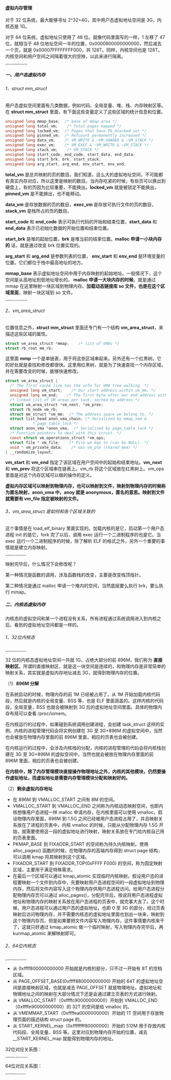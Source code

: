 #### 虚拟内存管理

对于 32 位系统，最大能够寻址 2^32=4G，其中用户态虚拟地址空间是 3G，内核态是 1G。

对于 64 位系统，虚拟地址只使用了 48 位。就像代码里面写的一样，1 左移了 47 位，就相当于 48 位地址空间一半的位置，0x0000800000000000，然后减去一个页，就是 0x00007FFFFFFFF000，共 128T。同样，内核空间也是 128T。内核空间和用户空间之间隔着很大的空隙，以此来进行隔离。

<img src="https://liuyang-picbed.oss-cn-shanghai.aliyuncs.com/img/89723dc967b59f6f49419082f6ab7659.jpg" alt="89723dc967b59f6f49419082f6ab7659" style="zoom: 25%;" />

##### 一、用户态虚拟内存

###### 1、struct mm_struct 

用户态虚拟空间里面有几类数据，例如代码、全局变量、堆、栈、内存映射区等。在 **struct mm_struct** 里面，有下面这些变量定义了这些区域的统计信息和位置。

```c
unsigned long mmap_base;  /* base of mmap area */
unsigned long total_vm;    /* Total pages mapped */
unsigned long locked_vm;  /* Pages that have PG_mlocked set */
unsigned long pinned_vm;  /* Refcount permanently increased */
unsigned long data_vm;    /* VM_WRITE & ~VM_SHARED & ~VM_STACK */
unsigned long exec_vm;    /* VM_EXEC & ~VM_WRITE & ~VM_STACK */
unsigned long stack_vm;    /* VM_STACK */
unsigned long start_code, end_code, start_data, end_data;
unsigned long start_brk, brk, start_stack;
unsigned long arg_start, arg_end, env_start, env_end;
```

**total_vm** 是总共映射的页的数目。我们知道，这么大的虚拟地址空间，不可能都有真实内存对应，所以这里是映射的数目。当内存吃紧的时候，有些页可以换出到硬盘上，有的页因为比较重要，不能换出。**locked_vm** 就是被锁定不能换出，**pinned_vm** 是不能换出，也不能移动。

**data_vm** 是存放数据的页的数目，**exec_vm** 是存放可执行文件的页的数目，**stack_vm** 是栈所占的页的数目。

**start_code** 和 **end_code** 表示可执行代码的开始和结束位置，**start_data** 和 **end_data** 表示已初始化数据的开始位置和结束位置。

**start_brk** 是堆的起始位置，**brk** 是堆当前的结束位置。**malloc 申请一小块内存的** 话，就是通过改变 brk 位置实现的。

**arg_start** 和 **arg_end** 是参数列表的位置， **env_start** 和 **env_end** 是环境变量的位置。它们都位于栈中最高地址的地方。

**mmap_base** 表示虚拟地址空间中用于内存映射的起始地址。一般情况下，这个空间是从高地址到低地址增长的。 **malloc 申请一大块内存的时候**，就是通过 mmap 在这里映射一块区域到物理内存。**加载动态链接库 so 文件，也是在这个区域里面**，映射一块区域到 so 文件。

<img src="https://liuyang-picbed.oss-cn-shanghai.aliyuncs.com/img/f83b8d49b4e74c0e255b5735044c1eb1.jpg" alt="f83b8d49b4e74c0e255b5735044c1eb1" style="zoom:25%;" />

###### 2、vm_area_struct

位置信息之外，**struct mm_struct** 里面还专门有一个结构 **vm_area_struct**，来描述这些区域的属性。

```c
struct vm_area_struct *mmap;    /* list of VMAs */
struct rb_root mm_rb;
```

这里面 **mmp**  一个是单链表，用于将这些区域串起来。另外还有一个红黑树。它的好处就是查找和修改都很快。这里用红黑树，就是为了快速查找一个内存区域，并在需要改变的时候，能够快速修改。

```c
struct vm_area_struct {
  /* The first cache line has the info for VMA tree walking. */
  unsigned long vm_start;    /* Our start address within vm_mm. */
  unsigned long vm_end;    /* The first byte after our end address within vm_mm. */
  /* linked list of VM areas per task, sorted by address */
  struct vm_area_struct *vm_next, *vm_prev;
  struct rb_node vm_rb;
  struct mm_struct *vm_mm;  /* The address space we belong to. */
  struct list_head anon_vma_chain; /* Serialized by mmap_sem &
            * page_table_lock */
  struct anon_vma *anon_vma;  /* Serialized by page_table_lock */
  /* Function pointers to deal with this struct. */
  const struct vm_operations_struct *vm_ops;
  struct file * vm_file;    /* File we map to (can be NULL). */
  void * vm_private_data;    /* was vm_pte (shared mem) */
} __randomize_layout;
```

**vm_start** 和 **vm_end** 指定了该区域在用户空间中的起始和结束地址。**vm_next** 和 **vm_prev** 将这个区域串在链表上。vm_rb 将这个区域放在红黑树上。vm_ops 里面是对这个内存区域可以做的操作的定义。

**虚拟内存区域可以映射到物理内存，也可以映射到文件，映射到物理内存的时候称为匿名映射，anon_vma 中，anoy 就是 anonymous，匿名的意思。映射到文件就需要有 vm_file 指定被映射的文件。**

###### 3、vm_area_struct 是如何和各个区域关联的

这个事情是在 load_elf_binary 里面实现的。加载内核的是它，启动第一个用户态进程 init 的是它，fork 完了以后，调用 exec 运行一个二进制程序的也是它。当 exec 运行一个二进制程序的时候，除了解析 ELF 的格式之外，另外一个重要的事情就是建立内存映射。

<img src="https://liuyang-picbed.oss-cn-shanghai.aliyuncs.com/img/7af58012466c7d006511a7e16143314c.jpeg" alt="7af58012466c7d006511a7e16143314c" style="zoom: 25%;" />

映射完毕后，什么情况下会修改呢？

第一种情况是函数的调用，涉及函数栈的改变，主要是改变栈顶指针。

第二种情况是通过 malloc 申请一个堆内的空间，当然底层要么执行 brk，要么执行 mmap。



##### 二、内核态虚拟内存

内核态的虚拟空间和某一个进程没有关系，所有进程通过系统调用进入到内核之后，看到的虚拟地址空间都是一样的。

###### 1、32位内核态

<img src="https://liuyang-picbed.oss-cn-shanghai.aliyuncs.com/img/83a6511faf802014fbc2c02afc397a04.jpg" alt="83a6511faf802014fbc2c02afc397a04" style="zoom:25%;" />

32 位的内核态虚拟地址空间一共就 1G，占绝大部分的前 896M，我们称为 **直接映射区**。所谓的直接映射区，就是这一块空间是连续的，和物理内存是非常简单的映射关系，其实就是虚拟内存地址减去 3G，就得到物理内存的位置。

（1）**896M 分解**

在系统启动的时候，物理内存的前 1M 已经被占用了，从 1M 开始加载内核代码段，然后就是内核的全局变量、BSS 等，也是 ELF 里面涵盖的。这样内核的代码段，全局变量，BSS 也就会被映射到 3G 后的虚拟地址空间里面。具体的物理内存布局可以查看 /proc/iomem。

在内核运行的过程中，如果碰到系统调用创建进程，会创建 task_struct 这样的实例，内核的进程管理代码会将实例创建在 3G 至 3G+896M 的虚拟空间中，当然也会被放在物理内存里面的前 896M 里面，相应的页表也会被创建。

在内核运行的过程中，会涉及内核栈的分配，内核的进程管理的代码会将内核栈创建在 3G 至 3G+896M 的虚拟空间中，当然也就会被放在物理内存里面的前 896M 里面，相应的页表也会被创建。

**在内核中，除了内存管理模块直接操作物理地址之外，内核的其他模块，仍然要操作虚拟地址，而虚拟地址是需要内存管理模块分配和映射好的。**

（2）**剩余虚拟内存地址**

- 在 896M 到 VMALLOC_START 之间有 8M 的空间。
- VMALLOC_START 到 VMALLOC_END 之间称为内核动态映射空间，也即内核想像用户态进程一样 malloc 申请内存，在内核里面可以使用 vmalloc。假设物理内存里面，896M 到 1.5G 之间已经被用户态进程占用了，并且映射关系放在了进程的页表中，内核 vmalloc 的时候，只能从分配物理内存 1.5G 开始，就需要使用这一段的虚拟地址进行映射，映射关系放在专门给内核自己用的页表里面。
- PKMAP_BASE 到 FIXADDR_START 的空间称为持久内核映射。使用 alloc_pages() 函数的时候，在物理内存的高端内存得到 struct page 结构，可以调用 kmap 将其映射到这个区域。
- FIXADDR_START 到 FIXADDR_TOP(0xFFFF F000) 的空间，称为固定映射区域，主要用于满足特殊需求。
- 在最后一个区域可以通过 kmap_atomic 实现临时内核映射。假设用户态的进程要映射一个文件到内存中，先要映射用户态进程空间的一段虚拟地址到物理内存，然后将文件内容写入这个物理内存供用户态进程访问。给用户态进程分配物理内存页可以通过 alloc_pages()，分配完毕后，按说将用户态进程虚拟地址和物理内存的映射关系放在用户态进程的页表中，就完事大吉了。这个时候，用户态进程可以通过用户态的虚拟地址，也即 0 至 3G 的部分，经过页表映射后访问物理内存，并不需要内核态的虚拟地址里面也划出一块来，映射到这个物理内存页。但是如果要把文件内容写入物理内存，这件事情要内核来干了，这就只好通过 kmap_atomic 做一个临时映射，写入物理内存完毕后，再 kunmap_atomic 来解映射即可。

###### 2、64位内核态

<img src="https://liuyang-picbed.oss-cn-shanghai.aliyuncs.com/img/7eaf620768c62ff53e5ea2b11b4940f6.jpg" alt="7eaf620768c62ff53e5ea2b11b4940f6" style="zoom:25%;" />

- 从 0xffff800000000000 开始就是内核的部分，只不过一开始有 8T 的空档区域。
- 从 PAGE_OFFSET_BASE(0xffff880000000000) 开始的 64T 的虚拟地址空间是直接映射区域，也就是减去 PAGE_OFFSET 就是物理地址。虚拟地址和物理地址之间的映射在大部分情况下还是会通过建立页表的方式进行映射。
- 从 VMALLOC_START（0xffffc90000000000）开始到 VMALLOC_END（0xffffe90000000000）的 32T 的空间是给 vmalloc 的。
- 从 VMEMMAP_START（0xffffea0000000000）开始的 1T 空间用于存放物理页面的描述结构 struct page 的。
- 从 START_KERNEL_map（0xffffffff80000000）开始的 512M 用于存放内核代码段、全局变量、BSS 等。这里对应到物理内存开始的位置，减去 __START_KERNEL_map 就能得到物理内存的地址。



32位对应关系图：

<img src="https://liuyang-picbed.oss-cn-shanghai.aliyuncs.com/img/2861968d1907bc314b82c34c221aace8.jpeg" alt="2861968d1907bc314b82c34c221aace8" style="zoom:25%;" />

64位对应关系图：

<img src="https://liuyang-picbed.oss-cn-shanghai.aliyuncs.com/img/2ad275ff8fdf6aafced4a7aeea4ca0ce.jpeg" alt="2ad275ff8fdf6aafced4a7aeea4ca0ce" style="zoom:25%;" />